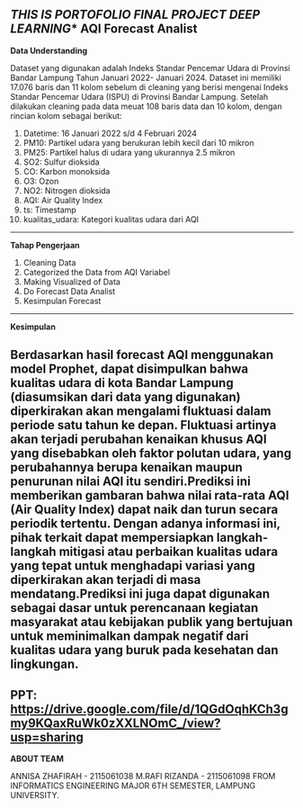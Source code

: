 *THIS IS PORTOFOLIO FINAL PROJECT DEEP LEARNING**
**AQI Forecast Analist**
------------------------------------ 
**Data Understanding**

Dataset yang digunakan adalah Indeks Standar Pencemar Udara di Provinsi Bandar Lampung Tahun Januari 2022- Januari 2024. 
Dataset ini memiliki 17.076 baris dan 11 kolom sebelum  di cleaning yang berisi mengenai Indeks Standar Pencemar Udara (ISPU) di Provinsi Bandar Lampung. 
Setelah dilakukan cleaning pada data meuat 108 baris data dan 10 kolom, dengan rincian kolom sebagai berikut: 
1. Datetime: 16 Januari 2022 s/d 4 Februari 2024
2. PM10: Partikel udara yang berukuran lebih kecil dari 10 mikron
3. PM25: Partikel halus di udara yang ukurannya 2.5 mikron
4. SO2: Sulfur dioksida
5. CO: Karbon monoksida
6. O3: Ozon
7. NO2: Nitrogen dioksida
8. AQI: Air Quality Index
9. ts: Timestamp
10. kualitas_udara: Kategori kualitas udara dari AQI

----------------------------------------------------------------
**Tahap Pengerjaan**

1. Cleaning Data
3. Categorized the Data from AQI Variabel
4. Making Visualized of Data
5. Do Forecast Data Analist
6. Kesimpulan Forecast
-----------------------------------------------------------------
**Kesimpulan**

Berdasarkan hasil forecast AQI menggunakan model Prophet, dapat disimpulkan bahwa kualitas udara di kota Bandar Lampung (diasumsikan dari data yang digunakan) diperkirakan akan mengalami fluktuasi dalam periode satu tahun ke depan. Fluktuasi artinya akan terjadi perubahan kenaikan khusus AQI yang disebabkan oleh faktor polutan udara, yang perubahannya berupa kenaikan maupun penurunan nilai AQI itu sendiri.Prediksi ini memberikan gambaran bahwa nilai rata-rata AQI (Air Quality Index) dapat naik dan turun secara periodik tertentu. Dengan adanya informasi ini, pihak terkait dapat mempersiapkan langkah-langkah mitigasi atau perbaikan kualitas udara yang tepat untuk menghadapi variasi yang diperkirakan akan terjadi di masa mendatang.Prediksi ini juga dapat digunakan sebagai dasar untuk perencanaan kegiatan masyarakat atau kebijakan publik yang bertujuan untuk meminimalkan dampak negatif dari kualitas udara yang buruk pada kesehatan dan lingkungan.
-------------------------------------------------------------------
PPT: https://drive.google.com/file/d/1QGdOqhKCh3gmy9KQaxRuWk0zXXLNOmC_/view?usp=sharing
-------------------------------------------------------------------
**ABOUT TEAM**

ANNISA ZHAFIRAH - 2115061038
M.RAFI RIZANDA - 2115061098
FROM INFORMATICS ENGINEERING MAJOR 6TH SEMESTER, LAMPUNG UNIVERSITY. 
